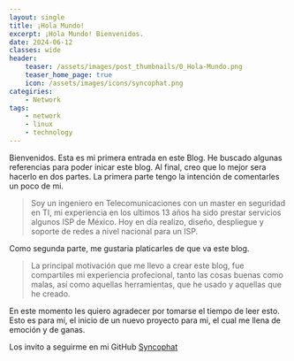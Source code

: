 ```yaml
---
layout: single
title: ¡Hola Mundo!
excerpt: ¡Hola Mundo! Bienvenidos.
date: 2024-06-12
classes: wide
header:
    teaser: /assets/images/post_thumbnails/0_Hola-Mundo.png
    teaser_home_page: true
    icon: /assets/images/icons/syncophat.png
categiries:
    - Network
tags:
    - network
    - linux
    - technology
---
```

Bienvenidos.
Esta es mi primera entrada en este Blog.
He buscado algunas referencias para poder inicar este blog. Al final, creo que lo mejor sera hacerlo en dos partes.
La primera parte tengo la intención de comentarles un poco de mi.

>Soy un ingeniero en Telecomunicaciones con un master en seguridad en TI, mi experiencia en los ultimos 13 años ha sido prestar servicios algunos ISP de México. Hoy en día realizo, diseño, despliegue y soporte de redes a nivel nacional para un ISP.

Como segunda parte, me gustaria platicarles de que va este blog.

>La principal motivación que me llevo a crear este blog, fue compartiles mi experiencia profecional, tanto las cosas buenas como malas, así como aquellas herramientas, que he usado y aquellas que he creado.


En este momento les quiero agradecer por tomarse el tiempo de leer esto. Esto es para mí, el inicio de un nuevo proyecto para mi, el cual me llena de emoción y de ganas. 

Los invito a seguirme en mi GitHub [Syncophat](https://github.com/syncophat)

